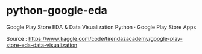 # python-google-eda
Google Play Store EDA &amp; Data Visualization Python · Google Play Store Apps

Source :
https://www.kaggle.com/code/tirendazacademy/google-play-store-eda-data-visualization
